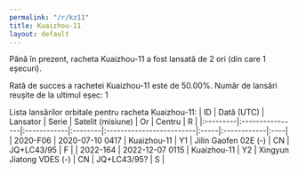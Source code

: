```yaml
---
permalink: "/r/kz11"
title: Kuaizhou-11
layout: default
---
```


Până în prezent, racheta Kuaizhou-11 a fost lansată de 2 ori (din care 1 eșecuri).

Rată de succes a rachetei Kuaizhou-11 este de 50.00%.
Număr de lansări reușite de la ultimul eșec: 1


Lista lansărilor orbitale pentru racheta Kuaizhou-11:
| ID       | Dată (UTC)      | Lansator    | Serie   | Satelit (misiune)        | Or   | Centru      | R   |
|:---------|:----------------|:------------|:--------|:-------------------------|:-----|:------------|:----|
| 2020-F06 | 2020-07-10 0417 | Kuaizhou-11 | Y1      | Jilin Gaofen 02E (-)     | CN   | JQ+LC43/95  | F   |
| 2022-164 | 2022-12-07 0115 | Kuaizhou-11 | Y2      | Xingyun Jiatong VDES (-) | CN   | JQ+LC43/95? | S   |
